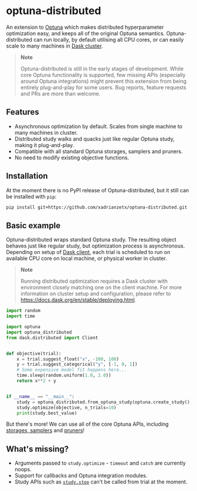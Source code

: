 # optuna-distributed

An extension to [Optuna](https://github.com/optuna/optuna) which makes distributed hyperparameter optimization easy, and keeps all of the original Optuna semantics. Optuna-distributed can run locally, by default utilising all CPU cores, or can easily scale to many machines in [Dask cluster](https://docs.dask.org/en/stable/deploying.html).

> **Note**
> 
> Optuna-distributed is still in the early stages of development. While core Optuna functionality is supported, few missing APIs (especially around Optuna integrations) might prevent this extension from being entirely plug-and-play for some users. Bug reports, feature requests and PRs are more than welcome.

## Features

* Asynchronous optimization by default. Scales from single machine to many machines in cluster.
* Distributed study walks and quacks just like regular Optuna study, making it plug-and-play.
* Compatible with all standard Optuna storages, samplers and pruners.
* No need to modify existing objective functions.

## Installation

At the moment there is no PyPI release of Optuna-distributed, but it still can be installed with `pip`:
```sh
pip install git+https://github.com/xadrianzetx/optuna-distributed.git
```

## Basic example
Optuna-distributed wraps standard Optuna study. The resulting object behaves just like regular study, but optimization process is asynchronous. Depending on setup of [Dask client](https://docs.dask.org/en/stable/10-minutes-to-dask.html#scheduling), each trial is scheduled to run on available CPU core on local machine, or physical worker in cluster.

> **Note**
>
> Running distributed optimization requires a Dask cluster with environment closely matching one on the client machine. For more information on cluster setup and configuration, please refer to https://docs.dask.org/en/stable/deploying.html.

```python
import random
import time

import optuna
import optuna_distributed
from dask.distributed import Client


def objective(trial):
    x = trial.suggest_float("x", -100, 100)
    y = trial.suggest_categorical("y", [-1, 0, 1])
    # Some expensive model fit happens here...
    time.sleep(random.uniform(1.0, 2.0))
    return x**2 + y


if __name__ == "__main__":
    study = optuna_distributed.from_optuna_study(optuna.create_study(), client=Client())
    study.optimize(objective, n_trials=10)
    print(study.best_value)
```

But there's more! We can use all of the core Optuna APIs, including [storages, samplers](https://github.com/xadrianzetx/optuna-distributed/blob/main/examples/simple_storages.py) and [pruners](https://github.com/xadrianzetx/optuna-distributed/blob/main/examples/simple_pruning.py)!

## What's missing?
* Arguments passed to `study.optimize` - `timeout` and `catch` are currently noops.
* Support for callbacks and Optuna integration modules.
* Study APIs such as [`study.stop`](https://optuna.readthedocs.io/en/stable/reference/generated/optuna.study.Study.html#optuna.study.Study.stop) can't be called from trial at the moment.
